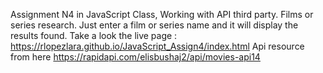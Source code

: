 Assignment N4 in JavaScript Class, Working with API third party.
Films or series research. Just enter a film or series name and it will display the results found.
Take a look the live page : https://rlopezlara.github.io/JavaScript_Assign4/index.html
Api resource from here https://rapidapi.com/elisbushaj2/api/movies-api14
 
